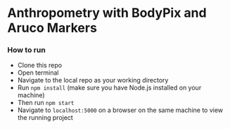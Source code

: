 # Anthropometry with BodyPix and Aruco Markers

### How to run
- Clone this repo
- Open terminal
- Navigate to the local repo as your working directory
- Run `npm install` (make sure you have Node.js installed on your machine)
- Then run `npm start`
- Navigate to `localhost:5000` on a browser on the same machine to view the running project